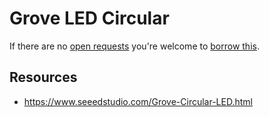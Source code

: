 # Grove LED Circular
If there are no [open requests](../../../../issues?q=is%3Aissue+is%3Aopen+%22Grove+LED+Circular%22) you're welcome to [borrow this](../../../../issues/new?title=Borrow+request+for+Grove+LED+Circular&body=1+piece+of+%5Bthis%5D%28..%2Fblob%2Fmain%2F.%2FHardware%2FActuators%2FGrove_LED_Circular.md%29+for+~2+weeks.).

## Resources
- https://www.seeedstudio.com/Grove-Circular-LED.html
